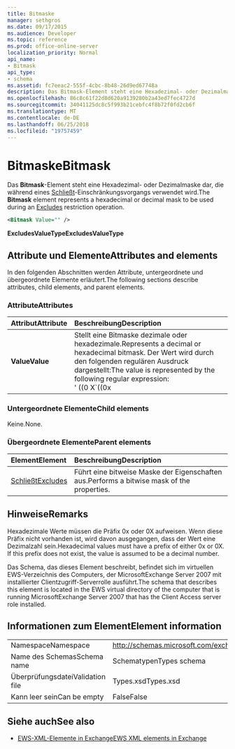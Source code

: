 ```yaml
---
title: Bitmaske
manager: sethgros
ms.date: 09/17/2015
ms.audience: Developer
ms.topic: reference
ms.prod: office-online-server
localization_priority: Normal
api_name:
- Bitmask
api_type:
- schema
ms.assetid: fc7eeac2-555f-4cbc-8b48-26d9ed67748a
description: Das Bitmask-Element steht eine Hexadezimal- oder Dezimalmaske dar, die während eines Schließt-Einschränkungsvorgangs verwendet wird.
ms.openlocfilehash: 86c8c61f22d8d620a9139280b2a43ed7fec4727d
ms.sourcegitcommit: 34041125dc8c5f993b21cebfc4f8b72f0fd2cb6f
ms.translationtype: MT
ms.contentlocale: de-DE
ms.lasthandoff: 06/25/2018
ms.locfileid: "19757459"
---
```

# <a name="bitmask"></a><span data-ttu-id="43e64-103">Bitmaske</span><span class="sxs-lookup"><span data-stu-id="43e64-103">Bitmask</span></span>

<span data-ttu-id="43e64-104">Das **Bitmask**-Element steht eine Hexadezimal- oder Dezimalmaske dar, die während eines [Schließt](excludes.md)-Einschränkungsvorgangs verwendet wird.</span><span class="sxs-lookup"><span data-stu-id="43e64-104">The **Bitmask** element represents a hexadecimal or decimal mask to be used during an [Excludes](excludes.md) restriction operation.</span></span> 
  
```xml
<Bitmask Value="" />
```

<span data-ttu-id="43e64-105">**ExcludesValueType**</span><span class="sxs-lookup"><span data-stu-id="43e64-105">**ExcludesValueType**</span></span>

## <a name="attributes-and-elements"></a><span data-ttu-id="43e64-106">Attribute und Elemente</span><span class="sxs-lookup"><span data-stu-id="43e64-106">Attributes and elements</span></span>

<span data-ttu-id="43e64-107">In den folgenden Abschnitten werden Attribute, untergeordnete und übergeordnete Elemente erläutert.</span><span class="sxs-lookup"><span data-stu-id="43e64-107">The following sections describe attributes, child elements, and parent elements.</span></span>
  
### <a name="attributes"></a><span data-ttu-id="43e64-108">Attribute</span><span class="sxs-lookup"><span data-stu-id="43e64-108">Attributes</span></span>

|<span data-ttu-id="43e64-109">**Attribut**</span><span class="sxs-lookup"><span data-stu-id="43e64-109">**Attribute**</span></span>|<span data-ttu-id="43e64-110">**Beschreibung**</span><span class="sxs-lookup"><span data-stu-id="43e64-110">**Description**</span></span>|
|:-----|:-----|
|<span data-ttu-id="43e64-111">**Value**</span><span class="sxs-lookup"><span data-stu-id="43e64-111">**Value**</span></span> | <span data-ttu-id="43e64-112">Stellt eine Bitmaske dezimale oder hexadezimale.</span><span class="sxs-lookup"><span data-stu-id="43e64-112">Represents a decimal or hexadecimal bitmask.</span></span> <span data-ttu-id="43e64-113">Der Wert wird durch den folgenden regulären Ausdruck dargestellt:</span><span class="sxs-lookup"><span data-stu-id="43e64-113">The value is represented by the following regular expression:</span></span><br/><span data-ttu-id="43e64-114">' ((0 X</span><span class="sxs-lookup"><span data-stu-id="43e64-114">\`((0x</span></span>|<span data-ttu-id="43e64-115">0x)[0-9a-FA-f]\*)</span><span class="sxs-lookup"><span data-stu-id="43e64-115">0X)[0-9A-Fa-f]\*)</span></span>|<span data-ttu-id="43e64-116">([0-9] \*) ".</span><span class="sxs-lookup"><span data-stu-id="43e64-116">([0-9]\*)\`.</span></span><br/><br/><span data-ttu-id="43e64-117">Nachfolgend sehen Sie Beispiele für Hexadezimalwerte für dieses Attribut:</span><span class="sxs-lookup"><span data-stu-id="43e64-117">The following are examples of hexadecimal values for this attribute:</span></span><br/><span data-ttu-id="43e64-118">-0x12AF</span><span class="sxs-lookup"><span data-stu-id="43e64-118">- 0x12AF</span></span><br/><span data-ttu-id="43e64-119">-0X334AE</span><span class="sxs-lookup"><span data-stu-id="43e64-119">- 0X334AE</span></span><br/><br/><span data-ttu-id="43e64-120">Nachfolgend sehen Sie Beispiele für Dezimalwerte für dieses Attribut:</span><span class="sxs-lookup"><span data-stu-id="43e64-120">The following are examples of decimal values for this attribute:</span></span><br/><span data-ttu-id="43e64-121">-10</span><span class="sxs-lookup"><span data-stu-id="43e64-121">- 10</span></span><br/><span data-ttu-id="43e64-122">-255</span><span class="sxs-lookup"><span data-stu-id="43e64-122">- 255</span></span><br/><span data-ttu-id="43e64-123">-4562</span><span class="sxs-lookup"><span data-stu-id="43e64-123">- 4562</span></span> |
   
### <a name="child-elements"></a><span data-ttu-id="43e64-124">Untergeordnete Elemente</span><span class="sxs-lookup"><span data-stu-id="43e64-124">Child elements</span></span>

<span data-ttu-id="43e64-125">Keine.</span><span class="sxs-lookup"><span data-stu-id="43e64-125">None.</span></span>
  
### <a name="parent-elements"></a><span data-ttu-id="43e64-126">Übergeordnete Elemente</span><span class="sxs-lookup"><span data-stu-id="43e64-126">Parent elements</span></span>

|<span data-ttu-id="43e64-127">**Element**</span><span class="sxs-lookup"><span data-stu-id="43e64-127">**Element**</span></span>|<span data-ttu-id="43e64-128">**Beschreibung**</span><span class="sxs-lookup"><span data-stu-id="43e64-128">**Description**</span></span>|
|:-----|:-----|
|[<span data-ttu-id="43e64-129">Schließt</span><span class="sxs-lookup"><span data-stu-id="43e64-129">Excludes</span></span>](excludes.md) <br/> |<span data-ttu-id="43e64-130">Führt eine bitweise Maske der Eigenschaften aus.</span><span class="sxs-lookup"><span data-stu-id="43e64-130">Performs a bitwise mask of the properties.</span></span>  <br/> |
   
## <a name="remarks"></a><span data-ttu-id="43e64-131">Hinweise</span><span class="sxs-lookup"><span data-stu-id="43e64-131">Remarks</span></span>

<span data-ttu-id="43e64-p102">Hexadezimale Werte müssen die Präfix 0x oder 0X aufweisen. Wenn diese Präfix nicht vorhanden ist, wird davon ausgegangen, dass der Wert eine Dezimalzahl sein.</span><span class="sxs-lookup"><span data-stu-id="43e64-p102">Hexadecimal values must have a prefix of either 0x or 0X. If this prefix does not exist, the value is assumed to be a decimal number.</span></span>
  
<span data-ttu-id="43e64-134">Das Schema, das dieses Element beschreibt, befindet sich im virtuellen EWS-Verzeichnis des Computers, der MicrosoftExchange Server 2007 mit installierter Clientzugriff-Serverrolle ausführt.</span><span class="sxs-lookup"><span data-stu-id="43e64-134">The schema that describes this element is located in the EWS virtual directory of the computer that is running MicrosoftExchange Server 2007 that has the Client Access server role installed.</span></span>
  
## <a name="element-information"></a><span data-ttu-id="43e64-135">Informationen zum Element</span><span class="sxs-lookup"><span data-stu-id="43e64-135">Element information</span></span>

|||
|:-----|:-----|
|<span data-ttu-id="43e64-136">Namespace</span><span class="sxs-lookup"><span data-stu-id="43e64-136">Namespace</span></span>  <br/> |http://schemas.microsoft.com/exchange/services/2006/types  <br/> |
|<span data-ttu-id="43e64-137">Name des Schemas</span><span class="sxs-lookup"><span data-stu-id="43e64-137">Schema name</span></span>  <br/> |<span data-ttu-id="43e64-138">Schematypen</span><span class="sxs-lookup"><span data-stu-id="43e64-138">Types schema</span></span>  <br/> |
|<span data-ttu-id="43e64-139">Überprüfungsdatei</span><span class="sxs-lookup"><span data-stu-id="43e64-139">Validation file</span></span>  <br/> |<span data-ttu-id="43e64-140">Types.xsd</span><span class="sxs-lookup"><span data-stu-id="43e64-140">Types.xsd</span></span>  <br/> |
|<span data-ttu-id="43e64-141">Kann leer sein</span><span class="sxs-lookup"><span data-stu-id="43e64-141">Can be empty</span></span>  <br/> |<span data-ttu-id="43e64-142">False</span><span class="sxs-lookup"><span data-stu-id="43e64-142">False</span></span>  <br/> |
   
## <a name="see-also"></a><span data-ttu-id="43e64-143">Siehe auch</span><span class="sxs-lookup"><span data-stu-id="43e64-143">See also</span></span>

- [<span data-ttu-id="43e64-144">EWS-XML-Elemente in Exchange</span><span class="sxs-lookup"><span data-stu-id="43e64-144">EWS XML elements in Exchange</span></span>](ews-xml-elements-in-exchange.md)

